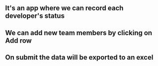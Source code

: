 ## It's an app where we can record each developer's status
## We can add new team members by clicking on Add row
## On submit the data will be exported to an excel
